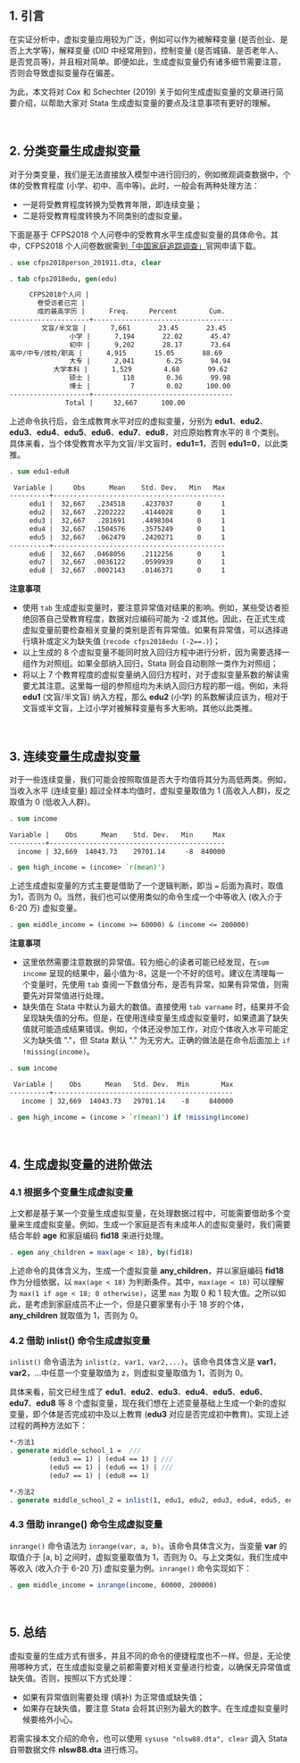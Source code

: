 ## 1. 引言

在实证分析中，虚拟变量应用较为广泛，例如可以作为被解释变量 (是否创业、是否上大学等)，解释变量 (DID 中经常用到)，控制变量 (是否城镇、是否老年人、是否党员等)，并且相对简单。即便如此，生成虚拟变量仍有诸多细节需要注意，否则会导致虚拟变量存在偏差。

为此，本文将对 Cox 和 Schechter (2019) 关于如何生成虚拟变量的文章进行简要介绍，以帮助大家对 Stata 生成虚拟变量的要点及注意事项有更好的理解。

 

## 2. 分类变量生成虚拟变量

对于分类变量，我们是无法直接放入模型中进行回归的，例如微观调查数据中，个体的受教育程度 (小学、初中、高中等)。此时，一般会有两种处理方法：

- 一是将受教育程度转换为受教育年限，即连续变量；
- 二是将受教育程度转换为不同类别的虚拟变量。

下面是基于 CFPS2018 个人问卷中的受教育水平生成虚拟变量的具体命令。其中，CFPS2018 个人问卷数据需到[「中国家庭追踪调查」](http://www.isss.pku.edu.cn/cfps/)官网申请下载。

```stata
. use cfps2018person_201911.dta, clear

. tab cfps2018edu, gen(edu)

     CFPS2018个人问 |
       卷受访者已完 |
       成的最高学历 |      Freq.     Percent        Cum.
--------------------+-----------------------------------
        文盲/半文盲 |      7,661       23.45       23.45
               小学 |      7,194       22.02       45.47
               初中 |      9,202       28.17       73.64
高中/中专/技校/职高 |      4,915       15.05       88.69
               大专 |      2,041        6.25       94.94
           大学本科 |      1,529        4.68       99.62
               硕士 |        118        0.36       99.98
               博士 |          7        0.02      100.00
--------------------+-----------------------------------
              Total |     32,667      100.00
```

上述命令执行后，会生成教育水平对应的虚拟变量，分别为 **edu1**、**edu2**、**edu3**、**edu4**、**edu5**、**edu6**、**edu7**、**edu8**，对应原始教育水平的 8 个类别。具体来看，当个体受教育水平为文盲/半文盲时，**edu1=1**，否则 **edu1=0**，以此类推。

```stata
. sum edu1-edu8

 Variable |     Obs      Mean    Std. Dev.   Min   Max
----------+-------------------------------------------
     edu1 |  32,667   .234518    .4237037      0     1
     edu2 |  32,667  .2202222    .4144028      0     1
     edu3 |  32,667   .281691    .4498304      0     1
     edu4 |  32,667  .1504576    .3575249      0     1
     edu5 |  32,667   .062479    .2420271      0     1
----------+-------------------------------------------
     edu6 |  32,667  .0468056    .2112256      0     1
     edu7 |  32,667  .0036122    .0599939      0     1
     edu8 |  32,667  .0002143    .0146371      0     1
```

**注意事项**

- 使用 `tab` 生成虚拟变量时，要注意异常值对结果的影响。例如，某些受访者拒绝回答自己受教育程度，数据对应编码可能为 -2 或其他。因此，在正式生成虚拟变量前要检查相关变量的类别是否有异常值。如果有异常值，可以选择进行填补或定义为缺失值 (`recode cfps2018edu (-2==.)`)；
- 以上生成的 8 个虚拟变量不能同时放入回归方程中进行分析，因为需要选择一组作为对照组。如果全部纳入回归，Stata 则会自动剔除一类作为对照组；
- 将以上 7 个教育程度的虚拟变量纳入回归方程时，对于虚拟变量系数的解读需要尤其注意。这里每一组的参照组均为未纳入回归方程的那一组。例如，未将 **edu1** (文盲/半文盲) 纳入方程，那么 **edu2** (小学) 的系数解读应该为，相对于文盲或半文盲，上过小学对被解释变量有多大影响，其他以此类推。

 

## 3. 连续变量生成虚拟变量

对于一些连续变量，我们可能会按照取值是否大于均值将其分为高低两类。例如，当收入水平 (连续变量) 超过全样本均值时，虚拟变量取值为 1 (高收入人群)，反之取值为 0 (低收入人群)。

```stata
. sum income

Variable |    Obs      Mean    Std. Dev.   Min     Max
---------+--------------------------------------------
  income | 32,669  14043.73    29701.14     -8  840000

. gen high_income = (income> `r(mean)')
```

上述生成虚拟变量的方式主要是借助了一个逻辑判断，即当 `=` 后面为真时，取值为1，否则为 0。当然，我们也可以使用类似的命令生成一个中等收入 (收入介于 6-20 万) 虚拟变量。

```stata
. gen middle_income = (income >= 60000) & (income <= 200000)
```

**注意事项**

- 这里依然需要注意数据的异常值。较为细心的读者可能已经发现，在`sum income` 呈现的结果中，最小值为-8，这是一个不好的信号。建议在清理每一个变量时，先使用 `tab` 查阅一下数值分布，是否有异常。如果有异常值，则需要先对异常值进行处理。
- 缺失值在 Stata 中默认为最大的数值。直接使用 `tab varname` 时，结果并不会呈现缺失值的分布。但是，在使用连续变量生成虚拟变量时，如果遗漏了缺失值就可能造成结果错误。例如，个体还没参加工作，对应个体收入水平可能定义为缺失值 "."，但 Stata 默认 "." 为无穷大。正确的做法是在命令后面加上 `if !missing(income)`。

```stata
. sum income

 Variable |    Obs      Mean   Std. Dev.  Min        Max
----------+---------------------------------------------
   income | 32,669  14043.73   29701.14    -8     840000

. gen high_income = (income > `r(mean)') if !missing(income)
```

 

## 4. 生成虚拟变量的进阶做法

### 4.1 根据多个变量生成虚拟变量

上文都是基于某一个变量生成虚拟变量，在处理数据过程中，可能需要借助多个变量来生成虚拟变量。例如，生成一个家庭是否有未成年人的虚拟变量时，我们需要结合年龄 **age** 和家庭编码 **fid18** 来进行处理。

```stata
. egen any_children = max(age < 18), by(fid18)
```

上述命令的具体含义为，生成一个虚拟变量 **any_children**，并以家庭编码 **fid18** 作为分组依据，以 `max(age < 18)` 为判断条件。其中，`max(age < 18)` 可以理解为 `max(1 if age < 18; 0 otherwise)`，这里 `max` 为取 0 和 1 较大值。之所以如此，是考虑到家庭成员不止一个，但是只要家里有小于 18 岁的个体，**any_children** 就取值为 1，否则为 0。

### 4.2 借助 inlist() 命令生成虚拟变量

`inlist()` 命令语法为 `inlist(z, var1, var2,...)`。该命令具体含义是 **var1**，**var2**，...中任意一个变量取值为 z，则虚拟变量取值为 1，否则为 0。

具体来看，前文已经生成了 **edu1**、**edu2**、**edu3**、**edu4**、**edu5**、**edu6**、**edu7**、**edu8** 等 8 个虚拟变量，现在我们想在上述变量基础上生成一个新的虚拟变量，即个体是否完成初中及以上教育 (**edu3** 对应是否完成初中教育)。实现上述过程的两种方法如下：

```stata
*-方法1
. generate middle_school_1 =  ///
          (edu3 == 1) | (edu4 == 1) | ///
          (edu5 == 1) | (edu6 == 1) | ///
          (edu7 == 1) | (edu8 == 1)

*-方法2
. generate middle_school_2 = inlist(1, edu1, edu2, edu3, edu4, edu5, edu6, edu7, edu8)
```

### 4.3 借助 inrange() 命令生成虚拟变量

`inrange()` 命令语法为 `inrange(var, a, b)`。该命令具体含义为，当变量 **var** 的取值介于 [a, b] 之间时，虚拟变量取值为 1，否则为 0。与上文类似，我们生成中等收入 (收入介于 6-20 万) 虚拟变量为例。`inrange()` 命令实现如下：

```stata
. gen middle_income = inrange(income, 60000, 200000)
```

 

## 5. 总结

虚拟变量的生成方式有很多，并且不同的命令的便捷程度也不一样。但是，无论使用哪种方式，在生成虚拟变量之前都需要对相关变量进行检查，以确保无异常值或缺失值。否则，按照以下方式处理：

- 如果有异常值则需要处理 (填补) 为正常值或缺失值；
- 如果存在缺失值，要注意 Stata 会将其识别为最大的数字。在生成虚拟变量时候要格外小心。

若需实操本文介绍的命令，也可以使用 `sysuse "nlsw88.dta", clear` 调入 Stata 自带数据文件 **nlsw88.dta** 进行练习。